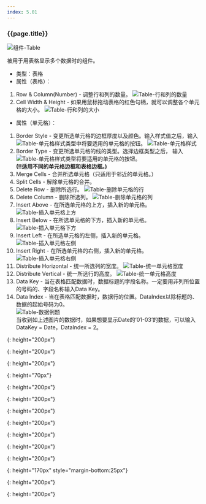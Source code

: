 ```yaml
---
index: 5.01
---
```

### {{page.title}}
![组件-Table][table-01]

被用于用表格显示多个数据时的组件。

- 类型：表格
- 属性（表格）：
1. Row & Column(Number) - 调整行和列的数量。
![Table-行和列的数量][table-02]
1. Cell Width & Height - 如果用鼠标拖动表格的红色句柄，就可以调整各个单元格的大小。
![Table-行和列的大小][table-03]

- 属性（单元格）：
1. Border Style - 变更所选单元格的边框厚度以及颜色。输入样式值之后，输入![Table-单元格样式类型][table-04]中将要适用的单元格的按钮。
![Table-单元格样式][table-05]
1. Border Type - 变更所选单元格的线的类型。选择边框类型之后， 输入![Table-单元格样式类型][table-04]将要适用的单元格的按钮。  
__(!!适用不同的单元格边框和表格边框。)__
1. Merge Cells - 合并所选单元格（只适用于邻近的单元格。）
1. Split Cells - 解除单元格的合并。
1. Delete Row - 删除所选行。
![Table-删除单元格的行][table-06]
1. Delete Column - 删除所选列。
![Table-删除单元格的列][table-07]
1. Insert Above - 在所选单元格的上方，插入新的单元格。
![Table-插入单元格上方][table-08]
1. Insert Below - 在所选单元格的下方，插入新的单元格。
![Table-插入单元格下方][table-09]
1. Insert Left - 在所选单元格的左侧，插入新的单元格。
![Table-插入单元格左侧][table-10]
1. Insert Right - 在所选单元格的右侧，插入新的单元格。
![Table-插入单元格右侧][table-11]
1. Distribute Horizontal - 统一所选列的宽度。
![Table-统一单元格宽度][table-12]
1. Distribute Vertical - 统一所选行的高度。
![Table-统一单元格高度][table-13]
1. Data Key - 当在表格匹配数据时，数据标题的字段名称。一定要用非列所位置的号码的、字段名称输入Data Key。
1. Data Index - 当在表格匹配数据时，数据行的位置。DataIndex以除标题的、数据的起始号码为0。  
![Table-数据例题][table-14]  
当收到如上述图片的数据时，如果想要显示Date的‘01-03’的数据，可以输入DataKey = Date，DataIndex = 2。



[table-01]: {{site.baseurl}}/assets/components/table-01.png
{: height="200px"}

[table-02]: {{site.baseurl}}/assets/components/table-02.png
{: height="200px"}

[table-03]: {{site.baseurl}}/assets/components/table-03.png
{: height="200px"}

[table-04]: {{site.baseurl}}/assets/components/table-04.png
{: height="70px"}

[table-05]: {{site.baseurl}}/assets/components/table-05.png
{: height="200px"}

[table-06]: {{site.baseurl}}/assets/components/table-06.png
{: height="200px"}

[table-07]: {{site.baseurl}}/assets/components/table-07.png
{: height="200px"}

[table-08]: {{site.baseurl}}/assets/components/table-08.png
{: height="200px"}

[table-09]: {{site.baseurl}}/assets/components/table-09.png
{: height="200px"}

[table-10]: {{site.baseurl}}/assets/components/table-10.png
{: height="200px"}

[table-11]: {{site.baseurl}}/assets/components/table-11.png
{: height="200px"}

[table-12]: {{site.baseurl}}/assets/components/table-12.png
{: height="170px" style="margin-bottom:25px"}

[table-13]: {{site.baseurl}}/assets/components/table-13.png
{: height="200px"}

[table-14]: {{site.baseurl}}/assets/components/table-14.png
{: height="200px"}
